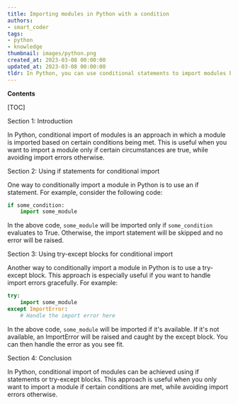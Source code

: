 ```yaml
---
title: Importing modules in Python with a condition
authors:
- smart_coder
tags:
- python
- knowledge
thumbnail: images/python.png
created_at: 2023-03-08 00:00:00
updated_at: 2023-03-08 00:00:00
tldr: In Python, you can use conditional statements to import modules based on certain conditions using the `import if` syntax.
---
```


**Contents**

[TOC]

Section 1: Introduction

In Python, conditional import of modules is an approach in which a module is imported based on certain conditions being met. This is useful when you want to import a module only if certain circumstances are true, while avoiding import errors otherwise.

Section 2: Using if statements for conditional import

One way to conditionally import a module in Python is to use an if statement. For example, consider the following code:

```python
if some_condition:
    import some_module
```

In the above code, `some_module` will be imported only if `some_condition` evaluates to True. Otherwise, the import statement will be skipped and no error will be raised.

Section 3: Using try-except blocks for conditional import

Another way to conditionally import a module in Python is to use a try-except block. This approach is especially useful if you want to handle import errors gracefully. For example:

```python
try:
    import some_module
except ImportError:
    # Handle the import error here
```

In the above code, `some_module` will be imported if it's available. If it's not available, an ImportError will be raised and caught by the except block. You can then handle the error as you see fit.

Section 4: Conclusion

In Python, conditional import of modules can be achieved using if statements or try-except blocks. This approach is useful when you only want to import a module if certain conditions are met, while avoiding import errors otherwise.

